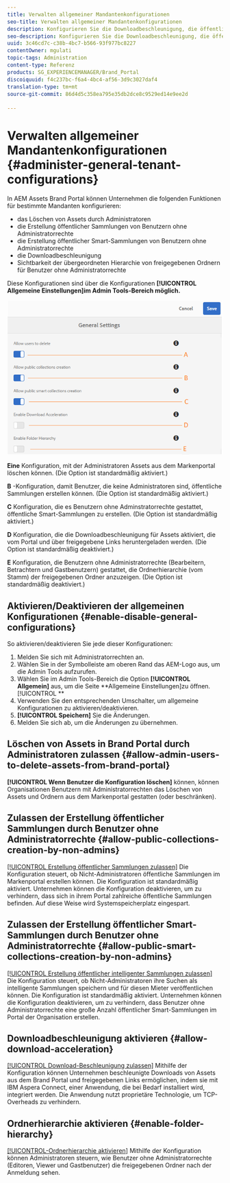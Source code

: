 ```yaml
---
title: Verwalten allgemeiner Mandantenkonfigurationen
seo-title: Verwalten allgemeiner Mandantenkonfigurationen
description: Konfigurieren Sie die Downloadbeschleunigung, die öffentliche intelligente Erstellung der [!UICONTROL-Sammlung], die Erstellung der öffentlichen [!UICONTROL-Sammlung] und ermöglichen Sie Admin-Benutzern das Löschen von Assets für Mieter.
seo-description: Konfigurieren Sie die Downloadbeschleunigung, die öffentliche intelligente Erstellung der [!UICONTROL-Sammlung], die Erstellung der öffentlichen [!UICONTROL-Sammlung] und ermöglichen Sie Admin-Benutzern das Löschen von Assets für Mieter.
uuid: 3c46cd7c-c38b-4bc7-b566-93f977bc8227
contentOwner: mgulati
topic-tags: Administration
content-type: Referenz
products: SG_EXPERIENCEMANAGER/Brand_Portal
discoiquuid: f4c237bc-f6a4-4bc4-af56-3d9c3027daf4
translation-type: tm+mt
source-git-commit: 86d4d5c358ea795e35db2dce8c9529ed14e9ee2d

---
```



# Verwalten allgemeiner Mandantenkonfigurationen {#administer-general-tenant-configurations}

In AEM Assets Brand Portal können Unternehmen die folgenden Funktionen für bestimmte Mandanten konfigurieren:

* das Löschen von Assets durch Administratoren
* die Erstellung öffentlicher Sammlungen von Benutzern ohne Administratorrechte
* die Erstellung öffentlicher Smart-Sammlungen von Benutzern ohne Administratorrechte
* die Downloadbeschleunigung
* Sichtbarkeit der übergeordneten Hierarchie von freigegebenen Ordnern für Benutzer ohne Administratorrechte

Diese Konfigurationen sind über die Konfigurationen **[!UICONTROL Allgemeine Einstellungen]im Admin Tools-Bereich möglich.**

![](assets/general-configs.png)

**Eine** Konfiguration, mit der Administratoren Assets aus dem Markenportal löschen können. (Die Option ist standardmäßig aktiviert.)

**B** -Konfiguration, damit Benutzer, die keine Administratoren sind, öffentliche Sammlungen erstellen können. (Die Option ist standardmäßig aktiviert.)

**C** Konfiguration, die es Benutzern ohne Adminstratorrechte gestattet, öffentliche Smart-Sammlungen zu erstellen. (Die Option ist standardmäßig aktiviert.)

**D**   Konfiguration, die die Downloadbeschleunigung für Assets aktiviert, die vom Portal und über freigegebene Links heruntergeladen werden. (Die Option ist standardmäßig deaktiviert.)

**E** Konfiguration, die Benutzern ohne Administratorrechte (Bearbeitern, Betrachtern und Gastbenutzern) gestattet, die Ordnerhierarchie (vom Stamm) der freigegebenen Ordner anzuzeigen. (Die Option ist standardmäßig deaktiviert.)

## Aktivieren/Deaktivieren der allgemeinen Konfigurationen {#enable-disable-general-configurations}

So aktivieren/deaktivieren Sie jede dieser Konfigurationen:

1. Melden Sie sich mit Administratorrechten an.
1. Wählen Sie in der Symbolleiste am oberen Rand das AEM-Logo aus, um die Admin Tools aufzurufen.
1. Wählen Sie im Admin Tools-Bereich die Option **[!UICONTROL Allgemein]** aus, um die Seite **Allgemeine Einstellungen]zu öffnen.[!UICONTROL **
1. Verwenden Sie den entsprechenden Umschalter, um allgemeine Konfigurationen zu aktivieren/deaktivieren.
1. **[!UICONTROL Speichern]** Sie die Änderungen.
1. Melden Sie sich ab, um die Änderungen zu übernehmen.

## Löschen von Assets in Brand Portal durch Administratoren zulassen {#allow-admin-users-to-delete-assets-from-brand-portal}

**[!UICONTROL Wenn Benutzer die Konfiguration löschen]** können, können Organisationen Benutzern mit Administratorrechten das Löschen von Assets und Ordnern aus dem Markenportal gestatten (oder beschränken).

## Zulassen der Erstellung öffentlicher Sammlungen durch Benutzer ohne Administratorrechte {#allow-public-collections-creation-by-non-admins}

[[!UICONTROL Erstellung öffentlicher Sammlungen zulassen]](../using/brand-portal-share-collection.md#main-pars-text-1915052376) Die Konfiguration steuert, ob Nicht-Administratoren öffentliche Sammlungen im Markenportal erstellen können. Die Konfiguration ist standardmäßig aktiviert. Unternehmen können die Konfiguration deaktivieren, um zu verhindern, dass sich in ihrem Portal zahlreiche öffentliche Sammlungen befinden. Auf diese Weise wird Systemspeicherplatz eingespart.

## Zulassen der Erstellung öffentlicher Smart-Sammlungen durch Benutzer ohne Administratorrechte {#allow-public-smart-collections-creation-by-non-admins}

[[!UICONTROL Erstellung öffentlicher intelligenter Sammlungen zulassen]](../using/brand-portal-searching.md#main-pars-header-500620467) Die Konfiguration steuert, ob Nicht-Administratoren ihre Suchen als intelligente Sammlungen speichern und für diesen Mieter veröffentlichen können. Die Konfiguration ist standardmäßig aktiviert. Unternehmen können die Konfiguration deaktivieren, um zu verhindern, dass Benutzer ohne Administratorrechte eine große Anzahl öffentlicher Smart-Sammlungen im Portal der Organisation erstellen.

## Downloadbeschleunigung aktivieren {#allow-download-acceleration}

[[!UICONTROL Download-Beschleunigung zulassen]](../using/accelerated-download.md) Mithilfe der Konfiguration können Unternehmen beschleunigte Downloads von Assets aus dem Brand Portal und freigegebenen Links ermöglichen, indem sie mit IBM Aspera Connect, einer Anwendung, die bei Bedarf installiert wird, integriert werden. Die Anwendung nutzt proprietäre Technologie, um TCP-Overheads zu verhindern.

## Ordnerhierarchie aktivieren {#enable-folder-hierarchy}

[[!UICONTROL-Ordnerhierarchie aktivieren]](../using/brand-portal-sharing-folders.md#non-admin-user-access-to-shared-folders) Mithilfe der Konfiguration können Administratoren steuern, wie Benutzer ohne Administratorrechte (Editoren, Viewer und Gastbenutzer) die freigegebenen Ordner nach der Anmeldung sehen.
